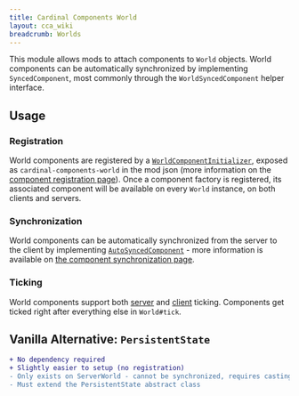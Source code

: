```yaml
---
title: Cardinal Components World
layout: cca_wiki
breadcrumb: Worlds
---
```


This module allows mods to attach components to `World` objects. World components can be automatically synchronized by implementing `SyncedComponent`, most commonly through the `WorldSyncedComponent` helper interface.

## Usage
### Registration
World components are registered by a [`WorldComponentInitializer`](https://github.com/OnyxStudios/Cardinal-Components-API/blob/master/cardinal-components-world/src/main/java/dev/onyxstudios/cca/api/v3/world/WorldComponentInitializer.java), exposed as `cardinal-components-world` in the mod json (more information on the [component registration page](../registration#2-attaching-your-component)). Once a component factory is registered, its associated component will be available on every `World` instance, on both clients and servers.

### Synchronization
World components can be automatically synchronized from the server to the client by implementing [`AutoSyncedComponent`](https://github.com/OnyxStudios/Cardinal-Components-API/blob/master/cardinal-components-base/src/main/java/dev/onyxstudios/cca/api/v3/component/sync/AutoSyncedComponent.java) - more information is available on [the component synchronization page](../synchronization).

### Ticking
World components support both [server](https://github.com/OnyxStudios/Cardinal-Components-API/blob/master/cardinal-components-base/src/main/java/dev/onyxstudios/cca/api/v3/component/tick/ServerTickingComponent.java) and [client](https://github.com/OnyxStudios/Cardinal-Components-API/blob/master/cardinal-components-base/src/main/java/dev/onyxstudios/cca/api/v3/component/tick/ClientTickingComponent.java) ticking. Components get ticked right after everything else in `World#tick`.

## Vanilla Alternative: `PersistentState`
```diff
+ No dependency required
+ Slightly easier to setup (no registration)
- Only exists on ServerWorld - cannot be synchronized, requires casting to use
- Must extend the PersistentState abstract class
```